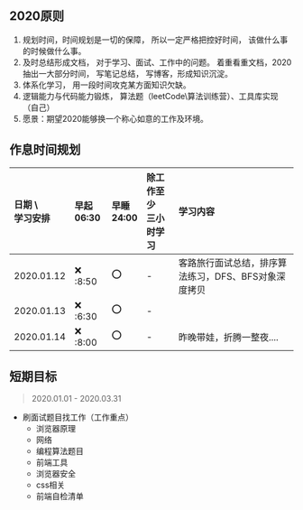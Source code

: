 ## 2020原则
1. 规划时间，时间规划是一切的保障， 所以一定严格把控好时间， 该做什么事的时候做什么事。
2. 及时总结形成文档， 对于学习、面试、工作中的问题。 着重看重文档，2020抽出一大部分时间， 写笔记总结， 写博客，形成知识沉淀。
3. 体系化学习， 用一段时间攻克某方面知识欠缺。
4. 逻辑能力与代码能力锻炼， 算法题（leetCode\算法训练营）、工具库实现（自己）
2. 愿景：期望2020能够换一个称心如意的工作及环境。


## 作息时间规划
| 日期 \ <br/> 学习安排  | 早起 <br/> 06:30 | 早睡 <br/> 24:00    | 除工作至少 <br/> 三小时学习  | 学习内容 |
| :-          | :-        | :-        | :-       | :-   |
2020.01.12  | :x: :8:50 | :o:       | -        | 客路旅行面试总结，排序算法练习，DFS、BFS对象深度拷贝 |
2020.01.13  | :x: :6:30 | :o:       | -        | |   
2020.01.14  | :x: :8:00 | :o:       | -        | 昨晚带娃，折腾一整夜....|   

## 短期目标
> 2020.01.01 - 2020.03.31
* 刷面试题目找工作（工作重点）
  * 浏览器原理
  * 网络
  * 编程算法题目
  * 前端工具
  * 浏览器安全
  * css相关
  * 前端自检清单
  
